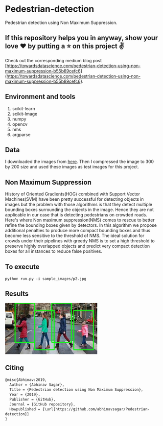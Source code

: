# Pedestrian-detection
Pedestrian detection using Non Maximum Suppression.

## If this repository helps you in anyway, show your love :heart: by putting a :star: on this project :v:

Check out the corresponding medium blog post [https://towardsdatascience.com/pedestrian-detection-using-non-maximum-suppression-b55b89cefc6](https://towardsdatascience.com/pedestrian-detection-using-non-maximum-suppression-b55b89cefc6).

## Environment and tools

1. scikit-learn
2. scikit-Image
3. numpy
4. opencv
5. nms
6. argparse

## Data

I downloaded the images from [here](https://unsplash.com/search/photos/pedestrians).
Then I compressed the image to 300 by 200 size and used these images as test images
for this project.

## Non Maximum Suppression

History of Oriented Gradients(HOG) combined with Support Vector Machines(SVM) have
been pretty successful for detecting objects in images but the problem with those
algorithms is that they detect multiple bounding boxes surrounding the objects in
the image. Hence they are not applicable in our case that is detecting pedestrians 
on crowded roads. Here's where Non maximum suppression(NMS) comes to rescue to better
refine the bounding boxes given by detectors. In this algorithm we propose
additional penalties to produce more compact bounding boxes and thus become less
sensitive to the threshold of NMS. The ideal solution for crowds under their pipelines
with greedy NMS is to set a high threshold to preserve highly overlapped objects and
predict very compact detection boxes for all instances to reduce false positives.

## To execute

`python run.py -i sample_images/p2.jpg`

## Results

![](output.jpg)

## Citing

```
@misc{Abhinav:2019,
  Author = {Abhinav Sagar},
  Title = {Pedestrian detection using Non Maximum Suppression},
  Year = {2019},
  Publisher = {GitHub},
  Journal = {GitHub repository},
  Howpublished = {\url{https://github.com/abhinavsagar/Pedestrian-detection}}
}
```







